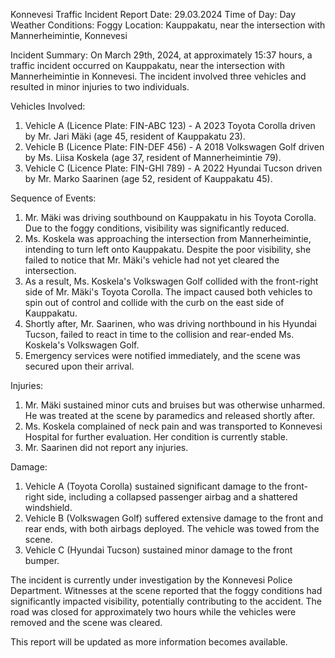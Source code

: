  Konnevesi Traffic Incident Report
Date: 29.03.2024
Time of Day: Day
Weather Conditions: Foggy
Location: Kauppakatu, near the intersection with Mannerheimintie, Konnevesi

Incident Summary:
On March 29th, 2024, at approximately 15:37 hours, a traffic incident occurred on Kauppakatu, near the intersection with Mannerheimintie in Konnevesi. The incident involved three vehicles and resulted in minor injuries to two individuals.

Vehicles Involved:
1. Vehicle A (Licence Plate: FIN-ABC 123) - A 2023 Toyota Corolla driven by Mr. Jari Mäki (age 45, resident of Kauppakatu 23).
2. Vehicle B (Licence Plate: FIN-DEF 456) - A 2018 Volkswagen Golf driven by Ms. Liisa Koskela (age 37, resident of Mannerheimintie 79).
3. Vehicle C (Licence Plate: FIN-GHI 789) - A 2022 Hyundai Tucson driven by Mr. Marko Saarinen (age 52, resident of Kauppakatu 45).

Sequence of Events:
1. Mr. Mäki was driving southbound on Kauppakatu in his Toyota Corolla. Due to the foggy conditions, visibility was significantly reduced.
2. Ms. Koskela was approaching the intersection from Mannerheimintie, intending to turn left onto Kauppakatu. Despite the poor visibility, she failed to notice that Mr. Mäki's vehicle had not yet cleared the intersection.
3. As a result, Ms. Koskela's Volkswagen Golf collided with the front-right side of Mr. Mäki's Toyota Corolla. The impact caused both vehicles to spin out of control and collide with the curb on the east side of Kauppakatu.
4. Shortly after, Mr. Saarinen, who was driving northbound in his Hyundai Tucson, failed to react in time to the collision and rear-ended Ms. Koskela's Volkswagen Golf.
5. Emergency services were notified immediately, and the scene was secured upon their arrival.

Injuries:
1. Mr. Mäki sustained minor cuts and bruises but was otherwise unharmed. He was treated at the scene by paramedics and released shortly after.
2. Ms. Koskela complained of neck pain and was transported to Konnevesi Hospital for further evaluation. Her condition is currently stable.
3. Mr. Saarinen did not report any injuries.

Damage:
1. Vehicle A (Toyota Corolla) sustained significant damage to the front-right side, including a collapsed passenger airbag and a shattered windshield.
2. Vehicle B (Volkswagen Golf) suffered extensive damage to the front and rear ends, with both airbags deployed. The vehicle was towed from the scene.
3. Vehicle C (Hyundai Tucson) sustained minor damage to the front bumper.

The incident is currently under investigation by the Konnevesi Police Department. Witnesses at the scene reported that the foggy conditions had significantly impacted visibility, potentially contributing to the accident. The road was closed for approximately two hours while the vehicles were removed and the scene was cleared.

This report will be updated as more information becomes available.